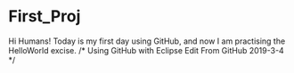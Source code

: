 # First_Proj
Hi Humans!
Today is my first day using GitHub, and now I am practising the HelloWorld excise.
/*
	Using GitHub with Eclipse
	Edit From GitHub
    2019-3-4
*/
